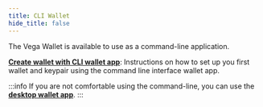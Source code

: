 ```yaml
---
title: CLI Wallet
hide_title: false
---
```


The Vega Wallet is available to use as a command-line application.

**[Create wallet with CLI wallet app](./latest/create-wallet)**: Instructions on how to set up you first wallet and keypair using the command line interface wallet app.

:::info
If you are not comfortable using the command-line, you can use the **[desktop wallet app](../desktop-app/latest/getting-started)**. 
:::